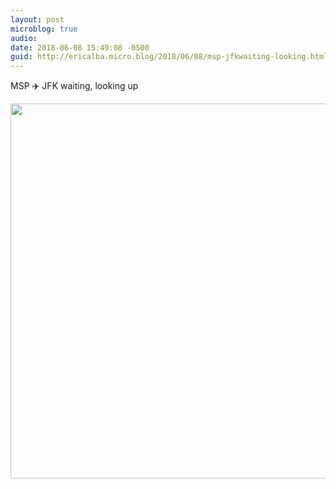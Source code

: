 ```yaml
---
layout: post
microblog: true
audio: 
date: 2018-06-08 15:49:08 -0500
guid: http://ericalba.micro.blog/2018/06/08/msp-jfkwaiting-looking.html
---
```

MSP ✈️ JFK
waiting, looking up

<img src="http://micro.ericalba.com/uploads/2018/2fe9c6f729.jpg" width="600" height="600" />
